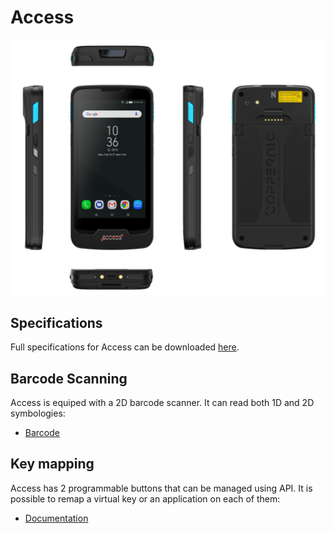 Access
======

![](/img/devices/access.png)

Specifications
--------------

Full specifications for Access can be downloaded [here](https://www.coppernic.fr/en/documentations/).

Barcode Scanning
----------------

Access is equiped with a 2D barcode scanner. It can read both 1D and 2D symbologies:

- [Barcode](/sdk/barcode/manager.md)

Key mapping
-----------

Access has 2 programmable buttons that can be managed using API. It is possible to remap a virtual key or an application on each of them:


- [Documentation](/sdk/core/mapping.md)
